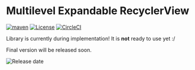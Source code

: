 # Multilevel Expandable RecyclerView

[![maven](https://img.shields.io/maven-central/v/com.github.adriankuta/expandable-recyclerView?style=plastic)](https://search.maven.org/artifact/com.github.adriankuta/expandable-recyclerView)
[![License](https://img.shields.io/github/license/AdrianKuta/Expandable-RecyclerView?style=plastic)](https://github.com/AdrianKuta/Expandable-RecyclerView/blob/master/LICENSE)
[![CircleCI](https://img.shields.io/circleci/build/github/AdrianKuta/Expandable-RecyclerView/master?label=CircleCI&style=plastic&logo=circleci)](https://circleci.com/gh/AdrianKuta/Expandable-RecyclerView)

Library is currently during implementation! It is **not** ready to use yet :/

Final version will be released soon.

![Release date](https://img.shields.io/date/1580493319?label=Expected%20release&style=for-the-badge)
